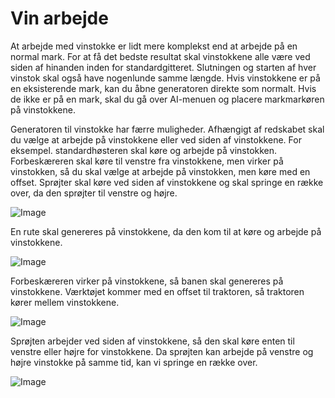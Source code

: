 # Vin arbejde


At arbejde med vinstokke er lidt mere komplekst end at arbejde på en normal mark.
For at få det bedste resultat skal vinstokkene alle være ved siden af hinanden inden for standardgitteret.
Slutningen og starten af hver vinstok skal også have nogenlunde samme længde.
Hvis vinstokkene er på en eksisterende mark, kan du åbne generatoren direkte som normalt.
Hvis de ikke er på en mark, skal du gå over AI-menuen og placere markmarkøren på vinstokkene.



Generatoren til vinstokke har færre muligheder.
Afhængigt af redskabet skal du vælge at arbejde på vinstokkene eller ved siden af vinstokkene.
For eksempel. standardhøsteren skal køre og arbejde på vinstokken.
     Forbeskæreren skal køre til venstre fra vinstokkene, men virker på vinstokken, så du skal vælge at arbejde på vinstokken, men køre med en offset.
     Sprøjter skal køre ved siden af vinstokkene og skal springe en række over, da den sprøjter til venstre og højre.


![Image](/home/runner/work/CourseplayHelp/CourseplayHelp/vineworkgen_0_0_765_510.png)


En rute skal genereres på vinstokkene, da den kom til at køre og arbejde på vinstokkene.


![Image](/home/runner/work/CourseplayHelp/CourseplayHelp/vineworkharvest_0_0_765_510.png)


Forbeskæreren virker på vinstokkene, så banen skal genereres på vinstokkene.
Værktøjet kommer med en offset til traktoren, så traktoren kører mellem vinstokkene.


![Image](/home/runner/work/CourseplayHelp/CourseplayHelp/vineworkpruner_0_0_765_510.png)


Sprøjten arbejder ved siden af vinstokkene, så den skal køre enten til venstre eller højre for vinstokkene.
Da sprøjten kan arbejde på venstre og højre vinstokke på samme tid, kan vi springe en række over.


![Image](/home/runner/work/CourseplayHelp/CourseplayHelp/vineworkspray_0_0_765_510.png)

